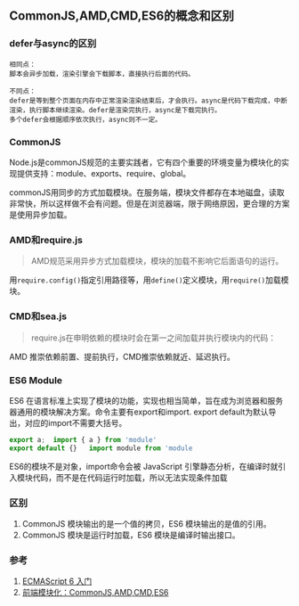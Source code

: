 ## CommonJS,AMD,CMD,ES6的概念和区别

### defer与async的区别
```
相同点：
脚本会异步加载，渲染引擎会下载脚本，直接执行后面的代码。

不同点：
defer是等到整个页面在内存中正常渲染渲染结束后，才会执行。async是代码下载完成，中断渲染，执行脚本继续渲染。defer是渲染完执行，async是下载完执行。
多个defer会根据顺序依次执行，async则不一定。
```

### CommonJS
Node.js是commonJS规范的主要实践者，它有四个重要的环境变量为模块化的实现提供支持：module、exports、require、global。

commonJS用同步的方式加载模块。在服务端，模块文件都存在本地磁盘，读取非常快，所以这样做不会有问题。但是在浏览器端，限于网络原因，更合理的方案是使用异步加载。


### AMD和require.js
> AMD规范采用异步方式加载模块，模块的加载不影响它后面语句的运行。

用`require.config()`指定引用路径等，用`define()`定义模块，用`require()`加载模块。

### CMD和sea.js
> require.js在申明依赖的模块时会在第一之间加载并执行模块内的代码：

AMD 推崇依赖前置、提前执行，CMD推崇依赖就近、延迟执行。

### ES6 Module

ES6 在语言标准上实现了模块的功能，实现也相当简单，旨在成为浏览器和服务器通用的模块解决方案。命令主要有export和import. export default为默认导出，对应的import不需要大括号。
```js
export a;  import { a } from 'module'
export default {}   import module from 'module
```
ES6的模块不是对象，import命令会被 JavaScript 引擎静态分析，在编译时就引入模块代码，而不是在代码运行时加载，所以无法实现条件加载


### 区别
1. CommonJS 模块输出的是一个值的拷贝，ES6 模块输出的是值的引用。
2. CommonJS 模块是运行时加载，ES6 模块是编译时输出接口。

### 参考
1. [ECMAScript 6 入门](https://es6.ruanyifeng.com/#docs/module-loader)
2. [前端模块化：CommonJS,AMD,CMD,ES6](https://juejin.im/post/5aaa37c8f265da23945f365c)